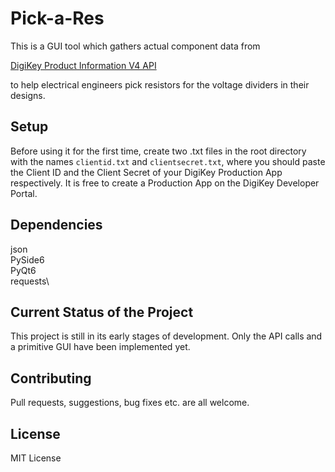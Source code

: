 # Pick-a-Res

This is a GUI tool which gathers actual component data from

[DigiKey Product Information V4 API](https://developer.digikey.com/products/product-information-v4)

to help electrical engineers pick resistors for the voltage dividers in their designs.

## Setup

Before using it for the first time, create two .txt files in the root directory with the names ```clientid.txt``` and ```clientsecret.txt```, where you should paste the Client ID and the Client Secret of your DigiKey Production App respectively. It is free to create a Production App on the DigiKey Developer Portal.

## Dependencies

json\
PySide6\
PyQt6\
requests\

## Current Status of the Project

This project is still in its early stages of development. Only the API calls and a primitive GUI have been implemented yet.

## Contributing

Pull requests, suggestions, bug fixes etc. are all welcome.

## License

MIT License